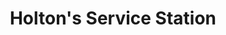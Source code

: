 ---
title: "Holton's Service Station"
url: /creswell/holtons-service-station/
shop: Autowerkstatt
---